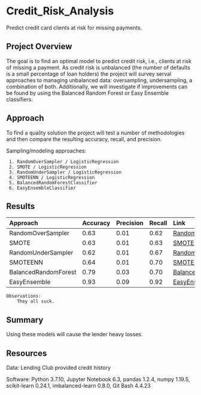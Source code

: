 # Credit_Risk_Analysis
Predict credit card clients at risk for missing payments.
## Project Overview
 The goal is to find an optimal model to predict credit risk, i.e., clients at risk of missing a payment.  As credit risk is unbalanced (the number of defaults is a small percentage of loan holders) the project will survey serval approaches to managing unbalanced data: oversampling, undersampling, a combination of both. Additionally, we will investigate if improvements can be found by using the Balanced Random Forest or Easy Ensemble classifiers.


## Approach
To find a quality solution the project will test a number of methodologies and then compare the resulting accuracy, recall, and precision. 

Sampling/modeling approaches:

     1. RandomOverSampler / LogisticRegression
     2. SMOTE / LogisticRegression
     3. RandomUnderSampler / LogisticRegression
     4. SMOTEENN / LogisticRegression
     5. BalancedRandomForestClassifier
     6. EasyEnsembleClassifier


## Results
| Approach             | Accuracy | Precision | Recall | Link                                                                                                                 |
| :------------------- | :------- | :-------- | :----- | :------------------------------------------------------------------------------------------------------------------- |
| RandomOverSampler    | 0.63     | 0.01      | 0.62   | [RandomOverSampler](https://github.com/goldbala55/Credit_Risk_Analysis/blob/main/images/RandomOverSampler.png)       |
| SMOTE                | 0.63     | 0.01      | 0.63   | [SMOTE](https://github.com/goldbala55/Credit_Risk_Analysis/blob/main/images/SMOTE.png)                               |
| RandomUnderSampler   | 0.62     | 0.01      | 0.67   | [RandomUnderSampler](https://github.com/goldbala55/Credit_Risk_Analysis/blob/main/images/RandomUnderSampler.png)     |
| SMOTEENN             | 0.64     | 0.01      | 0.70   | [SMOTEENN](https://github.com/goldbala55/Credit_Risk_Analysis/blob/main/images/SMOTEENN.png)                         |
| BalancedRandomForest | 0.79     | 0.03      | 0.70   | [BalancedRandomForest](https://github.com/goldbala55/Credit_Risk_Analysis/blob/main/images/BalancedRandomForest.png) |
| EasyEnsemble         | 0.93     | 0.09      | 0.92   | [EasyEnsemble](https://github.com/goldbala55/Credit_Risk_Analysis/blob/main/images/EasyEndemble.png)                 |
  


    Observations:
        They all suck.

## Summary
Using these models will cause the lender heavy losses. 

 ## Resources
 Data: Lending Club provided credit history

 Software: Python 3.7.10, Jupyter Notebook 6.3, pandas 1.2.4, numpy 1.19.5, scikit-learn 0.24.1, imbalanced-learn 0.8.0, Git Bash 4.4.23
